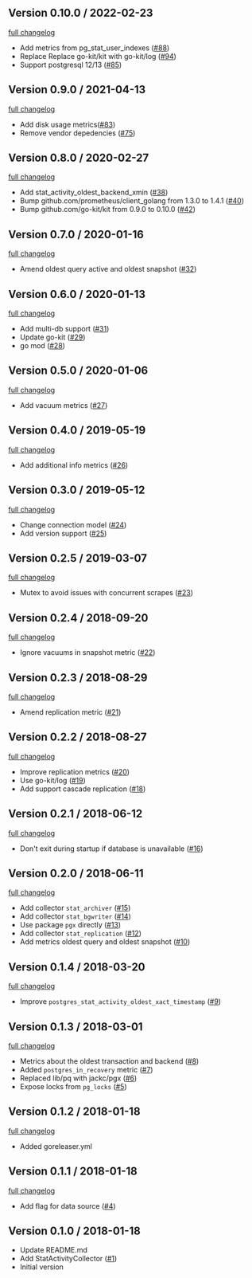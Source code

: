 ## Version 0.10.0 / 2022-02-23

[full changelog](https://github.com/rnaveiras/postgres_exporter/compare/v0.9.0...v0.10.0)

* Add metrics from pg_stat_user_indexes ([#88](https://github.com/rnaveiras/postgres_exporter/pull/88))
* Replace Replace go-kit/kit with go-kit/log ([#94](https://github.com/rnaveiras/postgres_exporter/pull/95))
* Support postgresql 12/13 ([#85](https://github.com/rnaveiras/postgres_exporter/pull/85))

## Version 0.9.0 / 2021-04-13

[full changelog](https://github.com/rnaveiras/postgres_exporter/compare/v0.8.0...v0.9.0)

* Add disk usage metrics([#83](https://github.com/rnaveiras/postgres_exporter/pull/83))
* Remove vendor depedencies ([#75](https://github.com/rnaveiras/postgres_exporter/pull/75))

## Version 0.8.0 / 2020-02-27

[full changelog](https://github.com/rnaveiras/postgres_exporter/compare/v0.7.0...v0.8.0)

* Add stat_activity_oldest_backend_xmin ([#38](https://github.com/rnaveiras/postgres_exporter/pull/38))
* Bump github.com/prometheus/client_golang from 1.3.0 to 1.4.1 ([#40](https://github.com/rnaveiras/postgres_exporter/pull/40))
* Bump github.com/go-kit/kit from 0.9.0 to 0.10.0 ([#42](https://github.com/rnaveiras/postgres_exporter/pull/42))

## Version 0.7.0 / 2020-01-16

[full changelog](https://github.com/rnaveiras/postgres_exporter/compare/v0.6.0...v0.7.0)

* Amend oldest query active and oldest snapshot ([#32](https://github.com/rnaveiras/postgres_exporter/pull/32))

## Version 0.6.0 / 2020-01-13

[full changelog](https://github.com/rnaveiras/postgres_exporter/compare/v0.5.0...v0.6.0)

* Add multi-db support ([#31](https://github.com/rnaveiras/postgres_exporter/pull/31))
* Update go-kit ([#29](https://github.com/rnaveiras/postgres_exporter/pull/29))
* go mod ([#28](https://github.com/rnaveiras/postgres_exporter/pull/28))

## Version 0.5.0 / 2020-01-06

[full changelog](https://github.com/rnaveiras/postgres_exporter/compare/v0.4.0...v0.5.0)

* Add vacuum metrics ([#27](https://github.com/rnaveiras/postgres_exporter/pull/27))

## Version 0.4.0 / 2019-05-19

[full changelog](https://github.com/rnaveiras/postgres_exporter/compare/v0.3.0...v0.4.0)

* Add additional info metrics ([#26](https://github.com/rnaveiras/postgres_exporter/pull/26))

## Version 0.3.0 / 2019-05-12

[full changelog](https://github.com/rnaveiras/postgres_exporter/compare/v0.2.5...v0.3.0)

* Change connection model ([#24](https://github.com/rnaveiras/postgres_exporter/pull/24))
* Add version support ([#25](https://github.com/rnaveiras/postgres_exporter/pull/25))

## Version 0.2.5 / 2019-03-07

[full changelog](https://github.com/rnaveiras/postgres_exporter/compare/v0.2.4...v0.2.5)

* Mutex to avoid issues with concurrent scrapes ([#23](https://github.com/rnaveiras/postgres_exporter/pull/23))

## Version 0.2.4 / 2018-09-20

[full changelog](https://github.com/rnaveiras/postgres_exporter/compare/v0.2.3...v0.2.4)

* Ignore vacuums in snapshot metric ([#22](https://github.com/rnaveiras/postgres_exporter/pull/22))

## Version 0.2.3 / 2018-08-29

[full changelog](https://github.com/rnaveiras/postgres_exporter/compare/v0.2.2...v0.2.3)

* Amend replication metric ([#21](https://github.com/rnaveiras/postgres_exporter/pull/21))

## Version 0.2.2 / 2018-08-27

[full changelog](https://github.com/rnaveiras/postgres_exporter/compare/v0.2.1...v0.2.2)

* Improve replication metrics
    ([#20](https://github.com/rnaveiras/postgres_exporter/pull/20))
* Use go-kit/log
    ([#19](https://github.com/rnaveiras/postgres_exporter/pull/19))
* Add support cascade replication
    ([#18](https://github.com/rnaveiras/postgres_exporter/pull/18))

## Version 0.2.1 / 2018-06-12

[full changelog](https://github.com/rnaveiras/postgres_exporter/compare/v0.2.0...v0.2.1)

* Don't exit during startup if database is unavailable
    ([#16](https://github.com/rnaveiras/postgres_exporter/pull/16))

## Version 0.2.0 / 2018-06-11

[full changelog](https://github.com/rnaveiras/postgres_exporter/compare/v0.1.4...v0.2.0)

* Add collector `stat_archiver`
    ([#15](https://github.com/rnaveiras/postgres_exporter/pull/15))
* Add collector `stat_bgwriter`
    ([#14](https://github.com/rnaveiras/postgres_exporter/pull/14))
* Use package `pgx` directly
    ([#13](https://github.com/rnaveiras/postgres_exporter/pull/13))
* Add collector `stat_replication`
    ([#12](https://github.com/rnaveiras/postgres_exporter/pull/12))
* Add metrics oldest query and oldest snapshot ([#10](https://github.com/rnaveiras/postgres_exporter/pull/10))

## Version 0.1.4 / 2018-03-20

[full changelog](https://github.com/rnaveiras/postgres_exporter/compare/v0.1.3...v0.1.4)

* Improve `postgres_stat_activity_oldest_xact_timestamp` ([#9](https://github.com/rnaveiras/postgres_exporter/pull/9))

## Version 0.1.3 / 2018-03-01

[full changelog](https://github.com/rnaveiras/postgres_exporter/compare/v0.1.2...v0.1.3)

* Metrics about the oldest transaction and backend ([#8](https://github.com/rnaveiras/postgres_exporter/pull/8))
* Added `postgres_in_recovery` metric ([#7](https://github.com/rnaveiras/postgres_exporter/pull/7))
* Replaced lib/pq with jackc/pgx ([#6](https://github.com/rnaveiras/postgres_exporter/pull/6))
* Expose locks from `pg_locks` ([#5](https://github.com/rnaveiras/postgres_exporter/pull/5))

## Version 0.1.2 / 2018-01-18

[full changelog](https://github.com/rnaveiras/postgres_exporter/compare/v0.1.1...v0.1.2)

* Added goreleaser.yml

## Version 0.1.1 / 2018-01-18

[full changelog](https://github.com/rnaveiras/postgres_exporter/compare/v0.1.0...v0.1.1)

* Add flag for data source ([#4](https://github.com/rnaveiras/postgres_exporter/pull/4))

## Version 0.1.0 / 2018-01-18

* Update README.md
* Add StatActivityCollector ([#1](https://github.com/rnaveiras/postgres_exporter/pull/1))
* Initial version

